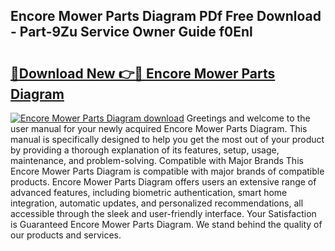 ## Encore Mower Parts Diagram PDf Free Download - Part-9Zu Service Owner Guide f0Enl

# <h2><a href="http://dfj33s.blite.top/?on=Encore+Mower+Parts+Diagram">🔗Download New 👉🔴 Encore Mower Parts Diagram</a></h2>

[![Encore Mower Parts Diagram download](https://i.imgur.com/lujVjoI.png)](http://dfj33s.blite.top/?on=Encore+Mower+Parts+Diagram)
Greetings and welcome to the user manual for your newly acquired Encore Mower Parts Diagram. This manual is specifically designed to help you get the most out of your product by providing a thorough explanation of its features, setup, usage, maintenance, and problem-solving. Compatible with Major Brands This Encore Mower Parts Diagram is compatible with major brands of compatible products. Encore Mower Parts Diagram offers users an extensive range of advanced features, including biometric authentication, smart home integration, automatic updates, and personalized recommendations, all accessible through the sleek and user-friendly interface. Your Satisfaction is Guaranteed Encore Mower Parts Diagram. We stand behind the quality of our products and services.
